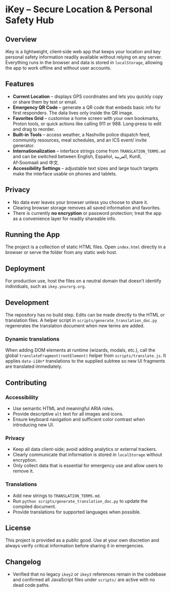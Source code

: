 # iKey – Secure Location & Personal Safety Hub

## Overview

iKey is a lightweight, client‑side web app that keeps your location and key personal safety information readily available without relying on any server. Everything runs in the browser and data is stored in `localStorage`, allowing the app to work offline and without user accounts.

## Features

- **Current Location** – displays GPS coordinates and lets you quickly copy or share them by text or email.
- **Emergency QR Code** – generate a QR code that embeds basic info for first responders. The data lives only inside the QR image.
- **Favorites Grid** – customise a home screen with your own bookmarks, Proton tools, or quick actions like calling 911 or 988. Long‑press to edit and drag to reorder.
- **Built‑in Tools** – access weather, a Nashville police dispatch feed, community resources, meal schedules, and an ICS event/ invite generator.
- **Internationalization** – interface strings come from `TRANSLATION_TERMS.md` and can be switched between English, Español, العربية, Kurdî, Af‑Soomaali and 中文.
- **Accessibility Settings** – adjustable text sizes and large touch targets make the interface usable on phones and tablets.

## Privacy

- No data ever leaves your browser unless you choose to share it.
- Clearing browser storage removes all saved information and favorites.
- There is currently **no encryption** or password protection; treat the app as a convenience layer for readily shareable info.

## Running the App

The project is a collection of static HTML files. Open `index.html` directly in a browser or serve the folder from any static web host.

## Deployment

For production use, host the files on a neutral domain that doesn't identify individuals, such as `ikey.yourorg.org`.

## Development

The repository has no build step. Edits can be made directly to the HTML or translation files. A helper script in `scripts/generate_translation_doc.py` regenerates the translation document when new terms are added.

### Dynamic translations

When adding DOM elements at runtime (wizards, modals, etc.), call the global `translateFragment(rootElement)` helper from `scripts/translate.js`. It applies `data-i18n*` translations to the supplied subtree so new UI fragments are translated immediately.

## Contributing

### Accessibility

- Use semantic HTML and meaningful ARIA roles.
- Provide descriptive `alt` text for all images and icons.
- Ensure keyboard navigation and sufficient color contrast when introducing new UI.

### Privacy

- Keep all data client-side; avoid adding analytics or external trackers.
- Clearly communicate that information is stored in `localStorage` without encryption.
- Only collect data that is essential for emergency use and allow users to remove it.

### Translations

- Add new strings to `TRANSLATION_TERMS.md`.
- Run `python scripts/generate_translation_doc.py` to update the compiled document.
- Provide translations for supported languages when possible.

## License

This project is provided as a public good. Use at your own discretion and always verify critical information before sharing it in emergencies.

## Changelog

- Verified that no legacy `ikey2` or `ikey3` references remain in the codebase and confirmed all JavaScript files under `scripts/` are active with no dead code paths.
